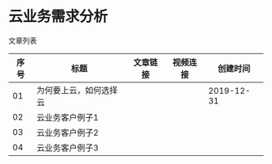 # 云业务需求分析

文章列表

|序号|标题|文章链接|视频连接|创建时间|
|--|--|--|--|--|
|01|为何要上云，如何选择云|||2019-12-31|
|02|云业务客户例子1||||
|03|云业务客户例子2||||
|04|云业务客户例子3||||
